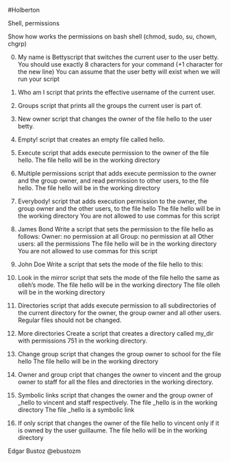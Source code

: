 #Holberton

Shell, permissions

Show how works the permissions on bash shell (chmod, sudo, su, chown, chgrp)

0. My name is Bettyscript that switches the current user to the user betty.
You should use exactly 8 characters for your command (+1 character for the new line)
You can assume that the user betty will exist when we will run your script

1. Who am I
script that prints the effective username of the current user.

2. Groups
script that prints all the groups the current user is part of.

3. New owner
script that changes the owner of the file hello to the user betty.

4. Empty!
script that creates an empty file called hello.

5. Execute
script that adds execute permission to the owner of the file hello.
The file hello will be in the working directory


6. Multiple permissions
script that adds execute permission to the owner and the group owner, and read permission to other users, to the file hello.
The file hello will be in the working directory

7. Everybody!
script that adds execution permission to the owner, the group owner and the other users, to the file hello
The file hello will be in the working directory
You are not allowed to use commas for this script

8. James Bond
Write a script that sets the permission to the file hello as follows:
Owner: no permission at all
Group: no permission at all
Other users: all the permissions
The file hello will be in the working directory You are not allowed to use commas for this script

9. John Doe
Write a script that sets the mode of the file hello to this:

10. Look in the mirror
script that sets the mode of the file hello the same as olleh’s mode.
The file hello will be in the working directory
The file olleh will be in the working directory

11. Directories
script that adds execute permission to all subdirectories of the current directory for the owner, the group owner and all other users. Regular files should not be changed.

12. More directories
Create a script that creates a directory called my_dir with permissions 751 in the working directory.

13. Change group
script that changes the group owner to school for the file hello
The file hello will be in the working directory

14. Owner and group
cript that changes the owner to vincent and the group owner to staff for all the files and directories in the working directory.

15. Symbolic links
script that changes the owner and the group owner of _hello to vincent and staff respectively.
The file _hello is in the working directory
The file _hello is a symbolic link

16. If only
script that changes the owner of the file hello to vincent only if it is owned by the user guillaume.
The file hello will be in the working directory

Edgar Bustoz @ebustozm

